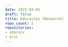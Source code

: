 ```yaml
---
date: 2022-04-03
draft: false
title: Education (Research)
repo_count: 2
repositories:
- edarxiv
- eric
---
```



